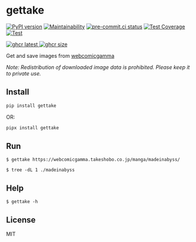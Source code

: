 # gettake

[![PyPI version](
  <https://badge.fury.io/py/gettake.svg>
  )](
  <https://badge.fury.io/py/gettake>
) [![Maintainability](
  <https://api.codeclimate.com/v1/badges/659f70e5eb40b4eb5ab4/maintainability>
  )](
  <https://codeclimate.com/github/eggplants/gettake/maintainability>
) [![pre-commit.ci status](
  <https://results.pre-commit.ci/badge/github/eggplants/gettake/master.svg>
  )](
  <https://results.pre-commit.ci/latest/github/eggplants/gettake/master>
) [![Test Coverage](
  <https://api.codeclimate.com/v1/badges/659f70e5eb40b4eb5ab4/test_coverage>
  )](
  <https://codeclimate.com/github/eggplants/gettake/test_coverage>
) [![Test](
  <https://github.com/eggplants/gettake/actions/workflows/test.yml/badge.svg>
  )](
  <https://github.com/eggplants/gettake/actions/workflows/test.yml>
)

[![ghcr latest](
  <https://ghcr-badge.deta.dev/eggplants/gettake/latest_tag?trim=major&label=latest>
 ) ![ghcr size](
  <https://ghcr-badge.deta.dev/eggplants/gettake/size>
)](
  <https://github.com/eggplants/gettake/pkgs/container/gettake>
)

Get and save images from [webcomicgamma](https://webcomicgamma.takeshobo.co.jp)

_Note: Redistribution of downloaded image data is prohibited. Please keep it to private use._

## Install

```bash
pip install gettake
```

OR:

```bash
pipx install gettake
```

## Run

```shellsession
$ gettake https://webcomicgamma.takeshobo.co.jp/manga/madeinabyss/

$ tree -dL 1 ./madeinabyss
```

## Help

```shellsession
$ gettake -h
```

## License

MIT
